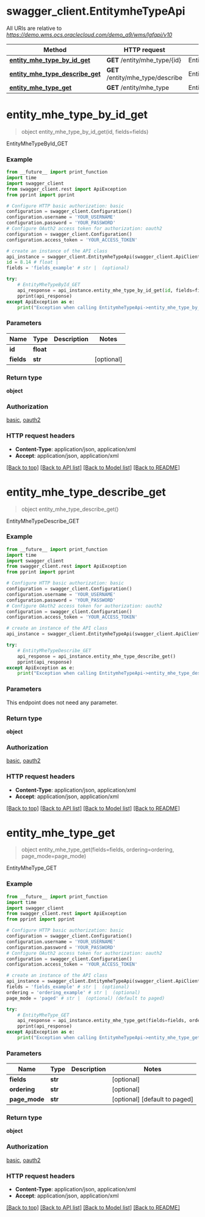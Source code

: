 # swagger_client.EntitymheTypeApi

All URIs are relative to *https://demo.wms.ocs.oraclecloud.com/demo_a9/wms/lgfapi/v10*

Method | HTTP request | Description
------------- | ------------- | -------------
[**entity_mhe_type_by_id_get**](EntitymheTypeApi.md#entity_mhe_type_by_id_get) | **GET** /entity/mhe_type/{id} | EntityMheTypeById_GET
[**entity_mhe_type_describe_get**](EntitymheTypeApi.md#entity_mhe_type_describe_get) | **GET** /entity/mhe_type/describe | EntityMheTypeDescribe_GET
[**entity_mhe_type_get**](EntitymheTypeApi.md#entity_mhe_type_get) | **GET** /entity/mhe_type | EntityMheType_GET


# **entity_mhe_type_by_id_get**
> object entity_mhe_type_by_id_get(id, fields=fields)

EntityMheTypeById_GET



### Example
```python
from __future__ import print_function
import time
import swagger_client
from swagger_client.rest import ApiException
from pprint import pprint

# Configure HTTP basic authorization: basic
configuration = swagger_client.Configuration()
configuration.username = 'YOUR_USERNAME'
configuration.password = 'YOUR_PASSWORD'
# Configure OAuth2 access token for authorization: oauth2
configuration = swagger_client.Configuration()
configuration.access_token = 'YOUR_ACCESS_TOKEN'

# create an instance of the API class
api_instance = swagger_client.EntitymheTypeApi(swagger_client.ApiClient(configuration))
id = 8.14 # float | 
fields = 'fields_example' # str |  (optional)

try:
    # EntityMheTypeById_GET
    api_response = api_instance.entity_mhe_type_by_id_get(id, fields=fields)
    pprint(api_response)
except ApiException as e:
    print("Exception when calling EntitymheTypeApi->entity_mhe_type_by_id_get: %s\n" % e)
```

### Parameters

Name | Type | Description  | Notes
------------- | ------------- | ------------- | -------------
 **id** | **float**|  | 
 **fields** | **str**|  | [optional] 

### Return type

**object**

### Authorization

[basic](../README.md#basic), [oauth2](../README.md#oauth2)

### HTTP request headers

 - **Content-Type**: application/json, application/xml
 - **Accept**: application/json, application/xml

[[Back to top]](#) [[Back to API list]](../README.md#documentation-for-api-endpoints) [[Back to Model list]](../README.md#documentation-for-models) [[Back to README]](../README.md)

# **entity_mhe_type_describe_get**
> object entity_mhe_type_describe_get()

EntityMheTypeDescribe_GET



### Example
```python
from __future__ import print_function
import time
import swagger_client
from swagger_client.rest import ApiException
from pprint import pprint

# Configure HTTP basic authorization: basic
configuration = swagger_client.Configuration()
configuration.username = 'YOUR_USERNAME'
configuration.password = 'YOUR_PASSWORD'
# Configure OAuth2 access token for authorization: oauth2
configuration = swagger_client.Configuration()
configuration.access_token = 'YOUR_ACCESS_TOKEN'

# create an instance of the API class
api_instance = swagger_client.EntitymheTypeApi(swagger_client.ApiClient(configuration))

try:
    # EntityMheTypeDescribe_GET
    api_response = api_instance.entity_mhe_type_describe_get()
    pprint(api_response)
except ApiException as e:
    print("Exception when calling EntitymheTypeApi->entity_mhe_type_describe_get: %s\n" % e)
```

### Parameters
This endpoint does not need any parameter.

### Return type

**object**

### Authorization

[basic](../README.md#basic), [oauth2](../README.md#oauth2)

### HTTP request headers

 - **Content-Type**: application/json, application/xml
 - **Accept**: application/json, application/xml

[[Back to top]](#) [[Back to API list]](../README.md#documentation-for-api-endpoints) [[Back to Model list]](../README.md#documentation-for-models) [[Back to README]](../README.md)

# **entity_mhe_type_get**
> object entity_mhe_type_get(fields=fields, ordering=ordering, page_mode=page_mode)

EntityMheType_GET



### Example
```python
from __future__ import print_function
import time
import swagger_client
from swagger_client.rest import ApiException
from pprint import pprint

# Configure HTTP basic authorization: basic
configuration = swagger_client.Configuration()
configuration.username = 'YOUR_USERNAME'
configuration.password = 'YOUR_PASSWORD'
# Configure OAuth2 access token for authorization: oauth2
configuration = swagger_client.Configuration()
configuration.access_token = 'YOUR_ACCESS_TOKEN'

# create an instance of the API class
api_instance = swagger_client.EntitymheTypeApi(swagger_client.ApiClient(configuration))
fields = 'fields_example' # str |  (optional)
ordering = 'ordering_example' # str |  (optional)
page_mode = 'paged' # str |  (optional) (default to paged)

try:
    # EntityMheType_GET
    api_response = api_instance.entity_mhe_type_get(fields=fields, ordering=ordering, page_mode=page_mode)
    pprint(api_response)
except ApiException as e:
    print("Exception when calling EntitymheTypeApi->entity_mhe_type_get: %s\n" % e)
```

### Parameters

Name | Type | Description  | Notes
------------- | ------------- | ------------- | -------------
 **fields** | **str**|  | [optional] 
 **ordering** | **str**|  | [optional] 
 **page_mode** | **str**|  | [optional] [default to paged]

### Return type

**object**

### Authorization

[basic](../README.md#basic), [oauth2](../README.md#oauth2)

### HTTP request headers

 - **Content-Type**: application/json, application/xml
 - **Accept**: application/json, application/xml

[[Back to top]](#) [[Back to API list]](../README.md#documentation-for-api-endpoints) [[Back to Model list]](../README.md#documentation-for-models) [[Back to README]](../README.md)

